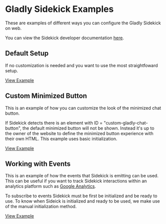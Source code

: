 # Gladly Sidekick Examples
These are examples of different ways you can configure the Gladly Sidekick on web. 

You can view the Sidekick developer documentation [here](https://developer.gladly.com/sidekick/).

## Default Setup
If no customization is needed and you want to use the most straightfoward setup. 

[View Example](docs/default/example.html)

## Custom Minimized Button
This is an example of how you can customize the look of the minimized chat button. 

If Sidekick detects there is an element with ID = "custom-gladly-chat-button", the default minimized button will not be shown. Instead it's up to the owner of the website to define the minimized button experience with their own HTML. This example uses basic initialization. 

[View Example](docs/custom-minimized-button/example.html)

## Working with Events
This is an example of how the events that Sidekick is emitting can be used. This can be useful if you want to track Sidekick interactions within an analytics platform such as [Google Analytics](https://developers.google.com/analytics/devguides/collection/analyticsjs/events). 

To subscribe to events Sidekick must be first be initialized and be ready to use. To know when Sideick is initialized and ready to be used, we make use of the manual initialization method.

[View Example](docs/working-with-events/example.html)
